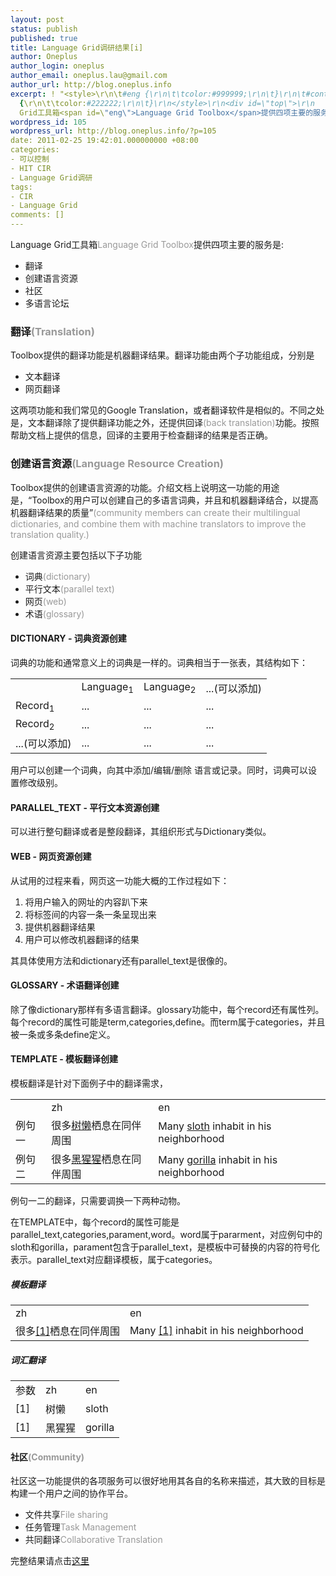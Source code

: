 ```yaml
---
layout: post
status: publish
published: true
title: Language Grid调研结果[i]
author: Oneplus
author_login: oneplus
author_email: oneplus.lau@gmail.com
author_url: http://blog.oneplus.info
excerpt: ! "<style>\r\n\t#eng {\r\n\t\tcolor:#999999;\r\n\t}\r\n\t#content {\r\n\t\tcolor:#555555;\r\n\t}\r\n\t#note
  {\r\n\t\tcolor:#222222;\r\n\t}\r\n</style>\r\n<div id=\"top\">\r\n        Language
  Grid工具箱<span id=\"eng\">Language Grid Toolbox</span>提供四项主要的服务是:\r\n\t<ul>\r\n\t\t* 翻译\r\n\t\t* 创建语言资源\r\n\t\t* 社区\r\n\t\t* 多语言论坛\r\n\t</ul>\r\n"
wordpress_id: 105
wordpress_url: http://blog.oneplus.info/?p=105
date: 2011-02-25 19:42:01.000000000 +08:00
categories:
- 可以控制
- HIT CIR
- Language Grid调研
tags:
- CIR
- Language Grid
comments: []
---
```

<style>
  #eng {
    color:#999999;
  }
  #content {
    color:#555555;
  }
  #note {
    color:#222222;
  }
</style>

Language Grid工具箱<span id="eng">Language Grid Toolbox</span>提供四项主要的服务是:

* 翻译
* 创建语言资源
* 社区
* 多语言论坛

### 翻译<span id="eng">(Translation)</span>

Toolbox提供的翻译功能是机器翻译结果。翻译功能由两个子功能组成，分别是

* 文本翻译
* 网页翻译

这两项功能和我们常见的Google Translation，或者翻译软件是相似的。不同之处是，文本翻译除了提供翻译功能之外，还提供回译<span id="eng">(back translation)</span>功能。按照帮助文档上提供的信息，回译的主要用于检查翻译的结果是否正确。

### 创建语言资源<span id="eng">(Language Resource Creation)</span>

Toolbox提供的创建语言资源的功能。介绍文档上说明这一功能的用途是，“Toolbox的用户可以创建自己的多语言词典，并且和机器翻译结合，以提高机器翻译结果的质量”<span id="eng">(community members can create their multilingual dictionaries, and combine them with machine translators to improve the translation quality.)</span>

创建语言资源主要包括以下子功能

* 词典<span id="eng">(dictionary)</span>
* 平行文本<span id="eng">(parallel text)</span>
* 网页<span id="eng">(web)</span>
* 术语<span id="eng">(glossary)</span>

#### DICTIONARY - 词典资源创建

词典的功能和通常意义上的词典是一样的。词典相当于一张表，其结构如下：

<table class="table" width="100%">
  <tr><td></td><td>Language<sub>1</sub></td><td>Language<sub>2</sub></td><td>...(可以添加)</td></tr>
  <tr><td>Record<sub>1</sub></td><td>...</td><td>...</td><td>...</td></tr>
  <tr><td>Record<sub>2</sub></td><td>...</td><td>...</td><td>...</td></tr>
  <tr><td>...(可以添加)</td></td><td>...</td><td>...</td><td>...</td></tr>
</table>

用户可以创建一个词典，向其中添加/编辑/删除 语言或记录。同时，词典可以设置修改级别。

#### PARALLEL_TEXT - 平行文本资源创建

可以进行整句翻译或者是整段翻译，其组织形式与Dictionary类似。

#### WEB - 网页资源创建

从试用的过程来看，网页这一功能大概的工作过程如下：

1. 将用户输入的网址的内容趴下来
2. 将标签间的内容一条一条呈现出来
3. 提供机器翻译结果
4. 用户可以修改机器翻译的结果

其具体使用方法和dictionary还有parallel_text是很像的。

#### GLOSSARY - 术语翻译创建

除了像dictionary那样有多语言翻译。glossary功能中，每个record还有属性列。每个record的属性可能是term,categories,define。而term属于categories，并且被一条或多条define定义。

#### TEMPLATE - 模板翻译创建

模板翻译是针对下面例子中的翻译需求，

<table class="table" width="100%">
  <tr><td></td><td>zh</td><td>en</td></tr>
  <tr><td>例句一</td><td>很多<u>树懒</u>栖息在同伴周围</td><td>Many <u>sloth</u> inhabit in his neighborhood</td></tr>
  <tr><td>例句二</td><td>很多<u>黑猩猩</u>栖息在同伴周围</td><td>Many <u>gorilla</u> inhabit in his neighborhood</td></tr>
</table>

例句一二的翻译，只需要调换一下两种动物。

在TEMPLATE中，每个record的属性可能是parallel_text,categories,parament,word。word属于pararment，对应例句中的sloth和gorilla，parament包含于parallel_text，是模板中可替换的内容的符号化表示。parallel_text对应翻译模板，属于categories。

##### 模板翻译

<table class="table" width="100%">
  <tr><td>zh</td><td>en</td></tr>
  <tr><td>很多<u>[1]</u>栖息在同伴周围</td><td>Many <u>[1]</u> inhabit in his neighborhood</td></tr>
</table>

##### 词汇翻译

<table class="table" width="100%">
  <tr><td>参数</td><td>zh</td><td>en</td></tr>
  <tr><td>[1]</td><td>树懒</td><td>sloth</td></tr>
  <tr><td>[1]</td><td>黑猩猩</td><td>gorilla</td></tr>
</table>

#### 社区<span id="eng">(Community)</span>

社区这一功能提供的各项服务可以很好地用其各自的名称来描述，其大致的目标是构建一个用户之间的协作平台。

* 文件共享<span id="eng">File sharing</span>
* 任务管理<span id="eng">Task Management</span>
* 共同翻译<span id="eng">Collaborative Translation</span>

完整结果请点击<a href="http://blog.oneplus.info/nlp/langrid.html">这里</a>
